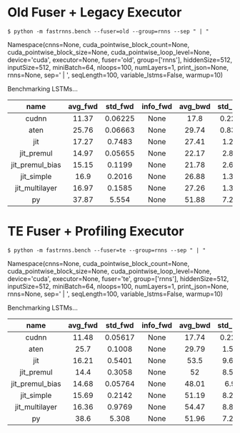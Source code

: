 # Old Fuser + Legacy Executor

```
$ python -m fastrnns.bench --fuser=old --group=rnns --sep " | "
```

Namespace(cnns=None, cuda_pointwise_block_count=None, cuda_pointwise_block_size=None, cuda_pointwise_loop_level=None, device='cuda', executor=None, fuser='old', group=['rnns'], hiddenSize=512, inputSize=512, miniBatch=64, nloops=100, numLayers=1, print_json=None, rnns=None, sep=' | ', seqLength=100, variable_lstms=False, warmup=10)

Benchmarking LSTMs...

|            name |          avg_fwd |          std_fwd |         info_fwd |          avg_bwd |          std_bwd |         info_bwd |
|           :---: |            :---: |            :---: |            :---: |            :---: |            :---: |  :---:           |
|           cudnn |            11.37 |          0.06225 |             None |             17.8 |           0.2296 |             None |
|            aten |            25.76 |          0.06663 |             None |            29.74 |           0.8339 |             None |
|             jit |            17.27 |           0.7483 |             None |            27.41 |            1.264 |             None |
|      jit_premul |            14.97 |          0.05655 |             None |            22.17 |            2.878 |             None |
| jit_premul_bias |            15.15 |           0.1199 |             None |            21.78 |            2.648 |             None |
|      jit_simple |             16.9 |           0.2016 |             None |            26.88 |            1.362 |             None |
|  jit_multilayer |            16.97 |           0.1585 |             None |            27.26 |            1.387 |             None |
|              py |            37.87 |            5.554 |             None |            51.88 |            7.287 |             None |

# TE Fuser + Profiling Executor

```
$ python -m fastrnns.bench --fuser=te --group=rnns --sep " | "
```

Namespace(cnns=None, cuda_pointwise_block_count=None, cuda_pointwise_block_size=None, cuda_pointwise_loop_level=None, device='cuda', executor=None, fuser='te', group=['rnns'], hiddenSize=512, inputSize=512, miniBatch=64, nloops=100, numLayers=1, print_json=None, rnns=None, sep=' | ', seqLength=100, variable_lstms=False, warmup=10)

Benchmarking LSTMs...

|             name |          avg_fwd |          std_fwd |         info_fwd |          avg_bwd |          std_bwd |         info_bwd |
|            :---: |            :---: |            :---: |            :---: |            :---: |            :---: |  :---:           |
|            cudnn |            11.48 |          0.05617 |             None |            17.74 |           0.2205 |             None |
|             aten |             25.7 |           0.1008 |             None |            29.79 |            1.587 |             None |
|              jit |            16.21 |           0.5401 |             None |             53.5 |            9.683 |             None |
|       jit_premul |             14.4 |           0.3058 |             None |               52 |            8.515 |             None |
|  jit_premul_bias |            14.68 |          0.05764 |             None |            48.01 |             6.98 |             None |
|       jit_simple |            15.69 |           0.2142 |             None |            51.19 |            8.201 |             None |
|   jit_multilayer |            16.36 |           0.9769 |             None |            54.47 |            8.833 |             None |
|               py |             38.6 |            5.308 |             None |            51.96 |            7.255 |             None |

